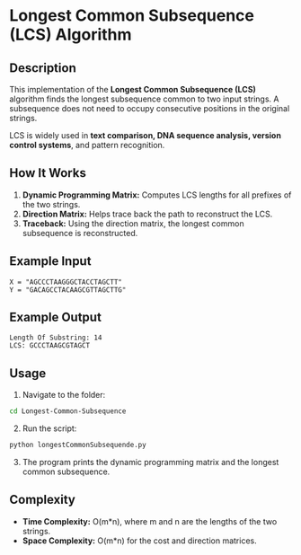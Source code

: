 # Longest Common Subsequence (LCS) Algorithm

## Description

This implementation of the **Longest Common Subsequence (LCS)** algorithm finds the longest subsequence common to two input strings. A subsequence does not need to occupy consecutive positions in the original strings.

LCS is widely used in **text comparison, DNA sequence analysis, version control systems**, and pattern recognition.

## How It Works

1. **Dynamic Programming Matrix:** Computes LCS lengths for all prefixes of the two strings.
2. **Direction Matrix:** Helps trace back the path to reconstruct the LCS.
3. **Traceback:** Using the direction matrix, the longest common subsequence is reconstructed.

## Example Input

```
X = "AGCCCTAAGGGCTACCTAGCTT"
Y = "GACAGCCTACAAGCGTTAGCTTG"
```

## Example Output

```
Length Of Substring: 14
LCS: GCCCTAAGCGTAGCT
```

## Usage

1. Navigate to the folder:

```bash
cd Longest-Common-Subsequence
```

2. Run the script:

```bash
python longestCommonSubsequende.py
```

3. The program prints the dynamic programming matrix and the longest common subsequence.

## Complexity

* **Time Complexity:** O(m*n), where m and n are the lengths of the two strings.
* **Space Complexity:** O(m*n) for the cost and direction matrices.
